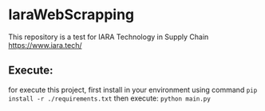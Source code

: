 # IaraWebScrapping
This repository is a test for IARA Technology in Supply Chain https://www.iara.tech/

## Execute:
for execute this project, first install in your environment using command
``pip install -r ./requirements.txt``
then execute:
``python main.py``
